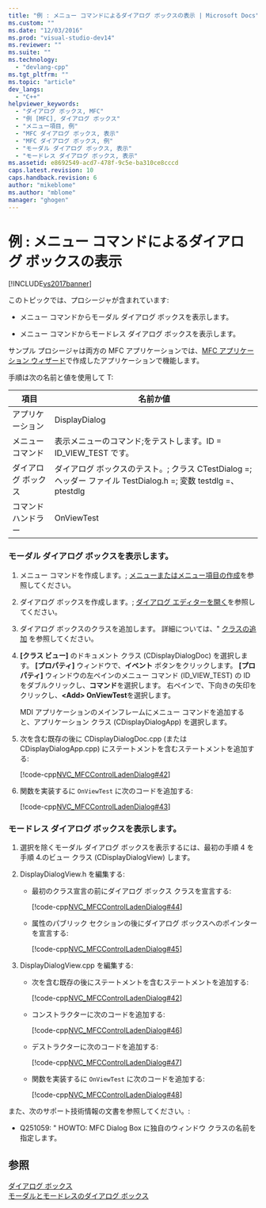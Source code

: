 ```yaml
---
title: "例 : メニュー コマンドによるダイアログ ボックスの表示 | Microsoft Docs"
ms.custom: ""
ms.date: "12/03/2016"
ms.prod: "visual-studio-dev14"
ms.reviewer: ""
ms.suite: ""
ms.technology: 
  - "devlang-cpp"
ms.tgt_pltfrm: ""
ms.topic: "article"
dev_langs: 
  - "C++"
helpviewer_keywords: 
  - "ダイアログ ボックス, MFC"
  - "例 [MFC], ダイアログ ボックス"
  - "メニュー項目, 例"
  - "MFC ダイアログ ボックス, 表示"
  - "MFC ダイアログ ボックス, 例"
  - "モーダル ダイアログ ボックス, 表示"
  - "モードレス ダイアログ ボックス, 表示"
ms.assetid: e8692549-acd7-478f-9c5e-ba310ce8cccd
caps.latest.revision: 10
caps.handback.revision: 6
author: "mikeblome"
ms.author: "mblome"
manager: "ghogen"
---
```

# 例 : メニュー コマンドによるダイアログ ボックスの表示
[!INCLUDE[vs2017banner](../assembler/inline/includes/vs2017banner.md)]

このトピックでは、プロシージャが含まれています:  
  
-   メニュー コマンドからモーダル ダイアログ ボックスを表示します。  
  
-   メニュー コマンドからモードレス ダイアログ ボックスを表示します。  
  
 サンプル プロシージャは両方の MFC アプリケーションでは、[MFC アプリケーション ウィザード](../Topic/MFC%20Application%20Wizard.md)で作成したアプリケーションで機能します。  
  
 手順は次の名前と値を使用して T:  
  
|項目|名前か値|  
|--------|----------|  
|アプリケーション|DisplayDialog|  
|メニュー コマンド|表示メニューのコマンド;をテストします。ID \= ID\_VIEW\_TEST です。|  
|ダイアログ ボックス|ダイアログ ボックスのテスト。; クラス CTestDialog \=; ヘッダー ファイル TestDialog.h \=; 変数 testdlg \=、ptestdlg|  
|コマンド ハンドラー|OnViewTest|  
  
### モーダル ダイアログ ボックスを表示します。  
  
1.  メニュー コマンドを作成します。; [メニューまたはメニュー項目の作成](../windows/creating-a-menu.md)を参照してください。  
  
2.  ダイアログ ボックスを作成します。; [ダイアログ エディターを開く](../mfc/creating-a-new-dialog-box.md)を参照してください。  
  
3.  ダイアログ ボックスのクラスを追加します。  詳細については、" [クラスの追加](../Topic/Adding%20a%20Class%20\(Visual%20C++\).md) を参照してください。  
  
4.  **\[クラス ビュー\]** のドキュメント クラス \(CDisplayDialogDoc\) を選択します。  **\[プロパティ\]** ウィンドウで、**イベント** ボタンをクリックします。  **\[プロパティ\]** ウィンドウの左ペインのメニュー コマンド \(ID\_VIEW\_TEST\) の ID をダブルクリックし、**コマンド**を選択します。  右ペインで、下向きの矢印をクリックし、**\<Add\> OnViewTest**を選択します。  
  
     MDI アプリケーションのメインフレームにメニュー コマンドを追加すると、アプリケーション クラス \(CDisplayDialogApp\) を選択します。  
  
5.  次を含む既存の後に CDisplayDialogDoc.cpp \(または CDisplayDialogApp.cpp\) にステートメントを含むステートメントを追加する:  
  
     [!code-cpp[NVC_MFCControlLadenDialog#42](../mfc/codesnippet/CPP/example-displaying-a-dialog-box-via-a-menu-command_1.cpp)]  
  
6.  関数を実装するに `OnViewTest` に次のコードを追加する:  
  
     [!code-cpp[NVC_MFCControlLadenDialog#43](../mfc/codesnippet/CPP/example-displaying-a-dialog-box-via-a-menu-command_2.cpp)]  
  
### モードレス ダイアログ ボックスを表示します。  
  
1.  選択を除くモーダル ダイアログ ボックスを表示するには、最初の手順 4 を手順 4.のビュー クラス \(CDisplayDialogView\) します。  
  
2.  DisplayDialogView.h を編集する:  
  
    -   最初のクラス宣言の前にダイアログ ボックス クラスを宣言する:  
  
         [!code-cpp[NVC_MFCControlLadenDialog#44](../mfc/codesnippet/CPP/example-displaying-a-dialog-box-via-a-menu-command_3.h)]  
  
    -   属性のパブリック セクションの後にダイアログ ボックスへのポインターを宣言する:  
  
         [!code-cpp[NVC_MFCControlLadenDialog#45](../mfc/codesnippet/CPP/example-displaying-a-dialog-box-via-a-menu-command_4.h)]  
  
3.  DisplayDialogView.cpp を編集する:  
  
    -   次を含む既存の後にステートメントを含むステートメントを追加する:  
  
         [!code-cpp[NVC_MFCControlLadenDialog#42](../mfc/codesnippet/CPP/example-displaying-a-dialog-box-via-a-menu-command_1.cpp)]  
  
    -   コンストラクターに次のコードを追加する:  
  
         [!code-cpp[NVC_MFCControlLadenDialog#46](../mfc/codesnippet/CPP/example-displaying-a-dialog-box-via-a-menu-command_5.cpp)]  
  
    -   デストラクターに次のコードを追加する:  
  
         [!code-cpp[NVC_MFCControlLadenDialog#47](../mfc/codesnippet/CPP/example-displaying-a-dialog-box-via-a-menu-command_6.cpp)]  
  
    -   関数を実装するに `OnViewTest` に次のコードを追加する:  
  
         [!code-cpp[NVC_MFCControlLadenDialog#48](../mfc/codesnippet/CPP/example-displaying-a-dialog-box-via-a-menu-command_7.cpp)]  
  
 また、次のサポート技術情報の文書を参照してください。:  
  
-   Q251059: " HOWTO: MFC Dialog Box に独自のウィンドウ クラスの名前を指定します。  
  
## 参照  
 [ダイアログ ボックス](../mfc/dialog-boxes.md)   
 [モーダルとモードレスのダイアログ ボックス](../mfc/modal-and-modeless-dialog-boxes.md)